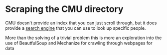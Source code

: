 # Scraping the CMU directory
CMU doesn't provide an index that you can just scroll through, but it does provide a [search engine](https://directory.andrew.cmu.edu/) that you can use to look up specific people.

More than the solving of a trivial problem this is more an exploration into the use of BeautfulSoup and Mechanize for crawling through webpages for data
